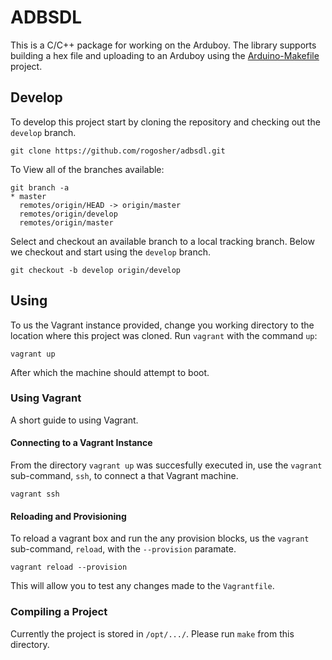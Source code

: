 # ADBSDL

This is a C/C++ package for working on the Arduboy. The library supports
building a hex file and uploading to an Arduboy using the
[Arduino-Makefile](https://github.com/sudar/Arduino-Makefile) project.

## Develop

To develop this project start by cloning the repository and checking out the `develop` branch.

~~~~~~~~~
git clone https://github.com/rogosher/adbsdl.git
~~~~~~~~~

To View all of the branches available:

~~~~~~~~~
git branch -a
* master
  remotes/origin/HEAD -> origin/master
  remotes/origin/develop
  remotes/origin/master
~~~~~~~~~

Select and checkout an available branch to a local tracking branch. Below we checkout and start using the `develop` branch.

~~~~~~~~~
git checkout -b develop origin/develop
~~~~~~~~~

## Using

To us the Vagrant instance provided, change you working directory to the location where this project was cloned. Run `vagrant` with the command `up`:

~~~~~~~~~
vagrant up
~~~~~~~~~

After which the machine should attempt to boot.

### Using Vagrant

A short guide to using Vagrant.

#### Connecting to a Vagrant Instance

From the directory `vagrant up` was succesfully executed in, use the `vagrant` sub-command, `ssh`, to connect a that Vagrant machine.
~~~~~~~~~
vagrant ssh
~~~~~~~~~

#### Reloading and Provisioning

To reload a vagrant box and run the any provision blocks, us the `vagrant` sub-command, `reload`, with the `--provision` paramate.

~~~~~~~~~
vagrant reload --provision
~~~~~~~~~

This will allow you to test any changes made to the `Vagrantfile`.

### Compiling a Project

Currently the project is stored in `/opt/.../`. Please run `make` from this directory.

